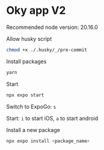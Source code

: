# Oky app V2

Recommended node version: 20.16.0

Allow husky script

```bash
chmod +x ./.husky/_/pre-commit
```

Install packages

```bash
yarn
```

Start

```bash
npx expo start
```

Switch to ExpoGo:
`s`

Start:
`i` to start iOS, `a` to start android

Install a new package

```bash
npx expo install <package_name>
```
